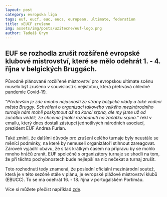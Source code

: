 ```yaml
---
layout: post
category: evropska liga
tags: euf, eucf, euc, eucs, european, ultimate, federation
title: xEUCF zrušeno
img: assets/img/posts/uzitecne/euf-logo.png
author: Tadeáš Grym
---
```

## EUF se rozhodla zrušit rozšířené evropské klubové mistrovství, které se mělo odehrát 1. - 4. října v belgických Bruggách.
Původně plánované rozšířené mistrovství pro evropskou ultimate scénu muselo být zrušeno v souvislosti s nejistotou, která přetrvává ohledně pandemie Covid-19.  

"*Především je zde mnoho nejasností ze strany belgické vlády a také vedení města Bruggy. Schválení o organizaci takového velkého mezinárodního turnaje nám mohli poskytnout až na konci srpna, ale my jsme už od začátku věděli, že chceme finální rozhodnutí na začátku srpna.*" řekl v emailu, který dnes dostali zástupci jednotlivých národních asociací, prezident EUF Andrea Furlan.

Také zmínil, že dalšími důvody pro zrušení celého turnaje byly neustále se měnící podmínky, na které by nemuseli organizátoři stihnout zareagovat. Zároveň vyjádřil obavu, že s tak krátkým časem na přípravu by se mohlo mnoho hráčů zranit. EUF společně s organizátory turnaje se shodli na tom, že při těchto pochybnostech bude nejlepší na nic nečekat a turnaj zrušit.

Toto rozhodnutí tedy znamená, že poslední oficiální mezinárodní soutež, která je v této sezóně stále v plánu, je evropské plážové mistrovství klubů (EBUCC). To se má odehrát 16. - 18. října v portugalském Portimãu.

Více si můžete přečíst například [zde](https://ultiworld.com/2020/07/10/xeucf-2020-cancelled/?fbclid=IwAR1WuMsTOOLWXJMKXpocHl6t5yuxCDk4Kk05fnEUdfBP-1nFHD0GuPaHvOk).
